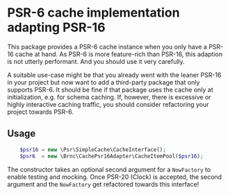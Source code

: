 PSR-6 cache implementation adapting PSR-16
==========================================

This package provides a PSR-6 cache instance when you only have a PSR-16 cache at hand.
As PSR-6 is more feature-rich than PSR-16, this adaption is not utterly performant. And you should use it very carefully.

A suitable use-case might be that you already went with the leaner PSR-16 in your project but now want to add a third-party package that only supports PSR-6. It should be fine if that package uses the cache only at initialization, e.g. for schema caching. If, however, there is excessive or highly interactive caching traffic, you should consider refactoring your project towards PSR-6.

## Usage
```php
    $psr16 = new \Psr\SimpleCache\CacheInterface();
    $psr6  = new \Brnc\CachePsr16Adapter\CacheItemPool($psr16);
```

The constructor takes an optional second argument for a `NowFactory` to enable testing and mocking.
Once PSR-20 (Clock) is accepted, the second argument and the `NowFactory` get refactored towards this interface!
